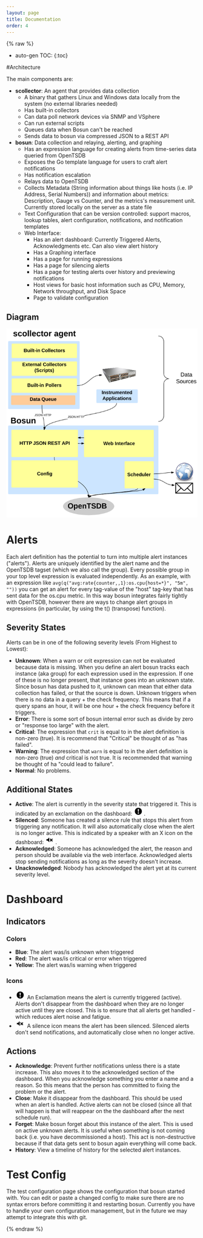 ```yaml
---
layout: page
title: Documentation
order: 4
---
```


{% raw %}

* auto-gen TOC:
{:toc}

#Architecture

The main components are:

* **scollector**: An agent that provides data collection
	* A binary that gathers Linux and Windows data locally from the system (no external libraries needed)
	* Has built-in collectors
	* Can data poll network devices via SNMP and VSphere
	* Can run external scripts
	* Queues data when Bosun can't be reached
	* Sends data to bosun via compressed JSON to a REST API
* **bosun**: Data collection and relaying, alerting, and graphing
	* Has an expression language for creating alerts from time-series data queried from OpenTSDB
	* Exposes the Go template language for users to craft alert notifications
	* Has notification escalation
	* Relays data to OpenTSDB
	* Collects Metadata (String information about things like hosts (i.e. IP Address, Serial Numbers)) and information about metrics: Description, Gauge vs Counter, and the metrics's measurement unit. Currently stored locally on the server as a state file
	* Text Configuration that can be version controlled: support macros, lookup tables, alert configuration, notifications, and notification templates
	* Web Interface:
		* Has an alert dashboard: Currently Triggered Alerts, Acknowledgments etc. Can also view alert history
		* Has a Graphing interface
		* Has a page for running expressions
		* Has a page for silencing alerts
		* Has a page for testing alerts over history and previewing notifications
		* Host views for basic host information such as CPU, Memory, Network throughput, and Disk Space
		* Page to validate configuration

## Diagram

![Architecture Diagram](public/arch.png)

# Alerts

Each alert definition has the potential to turn into multiple alert instances ("alerts"). Alerts are uniquely identified by the alert name and the OpenTSDB tagset (which we also call the group). Every possible group in your top level expression is evaluated independently. As an example, with an expression like `avg(q("avg:rate{counter,,1}:os.cpu{host=*}", "5m", ""))` you can get an alert for every tag-value of the "host" tag-key that has sent data for the os.cpu metric. In this way bosun integrates fairly tightly with OpenTSDB, however there are ways to change alert groups in expressions (in particular, by using the t() (transpose) function).

## Severity States

Alerts can be in one of the following severity levels (From Highest to Lowest):

* **Unknown**: When a warn or crit expression can not be evaluated because data is missing. When you define an alert bosun tracks each instance (aka group) for each expression used in the expression. If one of these is no longer present, that instance goes into an unknown state. Since bosun has data pushed to it, unknown can mean that either data collection has failed, or that the source is down. Unknown triggers when there is no data in a query + the check frequency. This means that if a query spans an hour, it will be one hour + the check frequency before it triggers.
* **Error**: There is some sort of bosun internal error such as divide by zero or "response too large" with the alert.
* **Critical**: The expression that `crit` is equal to in the alert definition is non-zero (true). It is recommend that "Critical" be thought of as "has failed".
* **Warning**: The expression that `warn` is equal to in the alert definition is non-zero (true) *and* critical is not true. It is recommended that warning be thought of ha "could lead to failure".
* **Normal**: No problems.

## Additional States

* **Active**: The alert is currently in the severity state that triggered it. This is indicated by an exclamation on the dashboard: ![Exclamation Glyph](public/exclamation.png).
* **Silenced**: Someone has created a silence rule that stops this alert from triggering any notification. It will also automatically close when the alert is no longer active. This is indicated by a speaker with an X icon on the dashboard: ![Silence Glyph](public/silence.png).
* **Acknowledged**: Someone has acknowledged the alert, the reason and person should be available via the web interface. Acknowledged alerts stop sending notifications as long as the severity doesn't increase.
* **Unacknowledged**: Nobody has acknowledged the alert yet at its current severity level.

# Dashboard

## Indicators

### Colors

* **Blue**: The alert was/is unknown when triggered
* **Red**: The alert was/is critical or error when triggered
* **Yellow**: The alert was/is warning when triggered

### Icons

* ![Exclamation Glyph](public/exclamation.png) An Exclamation means the alert is currently triggered (active). Alerts don't disappear from the dashboard when they are no longer active until they are closed. This is to ensure that all alerts get handled - which reduces alert noise and fatigue.
* ![Silence Glyph](public/silence.png) A silence icon means the alert has been silenced. Silenced alerts don't send notifications, and automatically close when no longer active.

## Actions

* **Acknowledge**: Prevent further notifications unless there is a state increase. This also moves it to the acknowledged section of the dashboard. When you acknowledge something you enter a name and a reason. So this means that the person has committed to fixing the problem or the alert.
* **Close**: Make it disappear from the dashboard. This should be used when an alert is handled. Active alerts can not be closed (since all that will happen is that will reappear on the the dashboard after the next schedule run).
* **Forget**: Make bosun forget about this instance of the alert. This is used on active unknown alerts. It is useful when something is not coming back (i.e. you have decommissioned a host). This act is non-destructive because if that data gets sent to bosun again everything will come back.
* **History**: View a timeline of history for the selected alert instances.

# Test Config

The test configuration page shows the configuration that bosun started with. You can edit or paste a changed config to make sure there are no syntax errors before committing it and restarting bosun. Currently you have to handle your own configuration management, but in the future we may attempt to integrate this with git.

{% endraw %}
